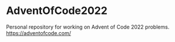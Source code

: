 # AdventOfCode2022

Personal repository for working on Advent of Code 2022 problems. <https://adventofcode.com/>
